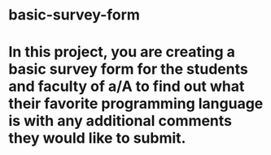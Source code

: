 # basic-survey-form
# In this project, you are creating a basic survey form for the students and faculty of a/A to find out what their favorite programming language is with any additional comments they would like to submit.